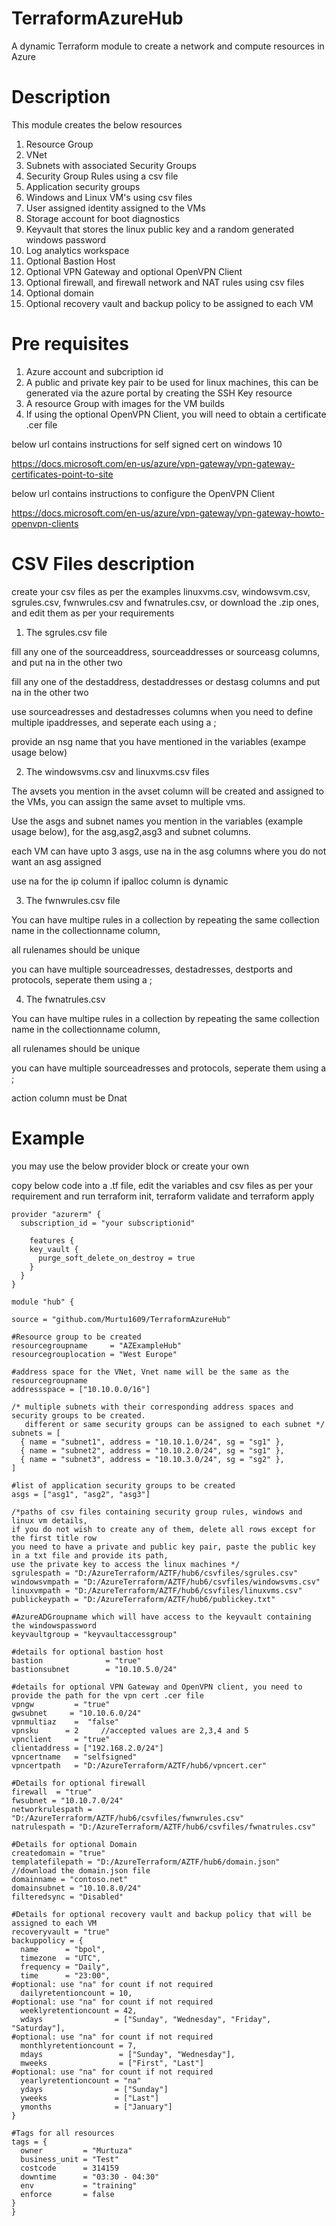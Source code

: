 # TerraformAzureHub
A dynamic Terraform module to create a network and compute resources in Azure

# Description
This module creates the below resources
1) Resource Group
2) VNet
3) Subnets with associated Security Groups
4) Security Group Rules using a csv file
5) Application security groups
6) Windows and Linux VM's using csv files
7) User assigned identity assigned to the VMs
8) Storage account for boot diagnostics
9) Keyvault that stores the linux public key and a random generated windows password
10) Log analytics workspace
11) Optional Bastion Host
12) Optional VPN Gateway and optional OpenVPN Client
13) Optional firewall, and firewall network and NAT rules using csv files
14) Optional domain
15) Optional recovery vault and backup policy to be assigned to each VM

# Pre requisites
1) Azure account and subcription id
2) A public and private key pair to be used for linux machines, this can be generated via the azure portal by creating the SSH Key resource
3) A resource Group with images for the VM builds
3) If using the optional OpenVPN Client, you will need to obtain a certificate .cer file

below url contains instructions for self signed cert on windows 10 

https://docs.microsoft.com/en-us/azure/vpn-gateway/vpn-gateway-certificates-point-to-site

below url contains instructions to configure the OpenVPN Client

https://docs.microsoft.com/en-us/azure/vpn-gateway/vpn-gateway-howto-openvpn-clients

# CSV Files description
create your csv files as per the examples linuxvms.csv, windowsvm.csv, sgrules.csv, fwnwrules.csv and fwnatrules.csv, or download the .zip ones, and edit them as per your requirements

1) The sgrules.csv file

fill any one of the sourceaddress, sourceaddresses or sourceasg columns, and put na in the other two

fill any one of the destaddress, destaddresses or destasg columns and put na in the other two

use sourceadresses and destadresses columns when you need to define multiple ipaddresses, and seperate each using a ;

provide an nsg name that you have mentioned in the variables (exampe usage below)



2) The windowsvms.csv and linuxvms.csv files

The avsets you mention in the avset column will be created and assigned to the VMs, you can assign the same avset to multiple vms.

Use the asgs and subnet names you mention in the variables (example usage below), for the asg,asg2,asg3 and subnet columns.

each VM can have upto 3 asgs, use na in the asg columns where you do not want an asg assigned

use na for the ip column if ipalloc column is dynamic



3) The fwnwrules.csv file

You can have multipe rules in a collection by repeating the same collection name in the collectionname column,

all rulenames should be unique

you can have multiple sourceadresses, destadresses, destports and protocols, seperate them using a ;


4) The fwnatrules.csv

You can have multipe rules in a collection by repeating the same collection name in the collectionname column,

all rulenames should be unique

you can have multiple sourceadresses and protocols, seperate them using a ;

action column must be Dnat

# Example

you may use the below provider block or create your own

copy below code into a .tf file, edit the variables and csv files as per your requirement and run terraform init, terraform validate and terraform apply

```
provider "azurerm" {
  subscription_id = "your subscriptionid"
  
    features {
    key_vault {
      purge_soft_delete_on_destroy = true
    }
  }
}

module "hub" {

source = "github.com/Murtu1609/TerraformAzureHub"

#Resource group to be created
resourcegroupname     = "AZExampleHub"
resourcegrouplocation = "West Europe"

#address space for the VNet, Vnet name will be the same as the resourcegroupname
addressspace = ["10.10.0.0/16"]

/* multiple subnets with their corresponding address spaces and security groups to be created.
   different or same security groups can be assigned to each subnet */
subnets = [
  { name = "subnet1", address = "10.10.1.0/24", sg = "sg1" },
  { name = "subnet2", address = "10.10.2.0/24", sg = "sg1" },
  { name = "subnet3", address = "10.10.3.0/24", sg = "sg2" },
]

#list of application security groups to be created
asgs = ["asg1", "asg2", "asg3"]

/*paths of csv files containing security group rules, windows and linux vm details, 
if you do not wish to create any of them, delete all rows except for the first title row
you need to have a private and public key pair, paste the public key in a txt file and provide its path,
use the private key to access the linux machines */
sgrulespath = "D:/AzureTerraform/AZTF/hub6/csvfiles/sgrules.csv"
windowsvmpath = "D:/AzureTerraform/AZTF/hub6/csvfiles/windowsvms.csv"
linuxvmpath = "D:/AzureTerraform/AZTF/hub6/csvfiles/linuxvms.csv"
publickeypath = "D:/AzureTerraform/AZTF/hub6/publickey.txt"

#AzureADGroupname which will have access to the keyvault containing the windowspassword
keyvaultgroup = "keyvaultaccessgroup"

#details for optional bastion host
bastion              = "true"
bastionsubnet        = "10.10.5.0/24"  

#details for optional VPN Gateway and OpenVPN client, you need to provide the path for the vpn cert .cer file
vpngw         = "true"
gwsubnet     = "10.10.6.0/24"
vpnmultiaz    =  "false"   
vpnsku      = 2     //accepted values are 2,3,4 and 5
vpnclient     = "true"
clientaddress = ["192.168.2.0/24"]
vpncertname   = "selfsigned"
vpncertpath   = "D:/AzureTerraform/AZTF/hub6/vpncert.cer"

#Details for optional firewall
firewall  = "true"
fwsubnet = "10.10.7.0/24"
networkrulespath = "D:/AzureTerraform/AZTF/hub6/csvfiles/fwnwrules.csv"
natrulespath = "D:/AzureTerraform/AZTF/hub6/csvfiles/fwnatrules.csv"

#Details for optional Domain
createdomain = "true"
templatefilepath = "D:/AzureTerraform/AZTF/hub6/domain.json" //download the domain.json file
domainname = "contoso.net"
domainsubnet = "10.10.8.0/24"
filteredsync = "Disabled"

#Details for optional recovery vault and backup policy that will be assigned to each VM
recoveryvault = "true"
backuppolicy = {
  name      = "bpol",
  timezone  = "UTC",
  frequency = "Daily",
  time      = "23:00",
#optional: use "na" for count if not required
  dailyretentioncount = 10,
#optional: use "na" for count if not required
  weeklyretentioncount = 42,
  wdays                = ["Sunday", "Wednesday", "Friday", "Saturday"],
#optional: use "na" for count if not required
  monthlyretentioncount = 7,
  mdays                 = ["Sunday", "Wednesday"],
  mweeks                = ["First", "Last"]
#optional: use "na" for count if not required
  yearlyretentioncount = "na"
  ydays                = ["Sunday"]
  yweeks               = ["Last"]
  ymonths              = ["January"]
}

#Tags for all resources 
tags = {
  owner         = "Murtuza"
  business_unit = "Test"
  costcode      = 314159
  downtime      = "03:30 - 04:30"
  env           = "training"
  enforce       = false
}
}
```

